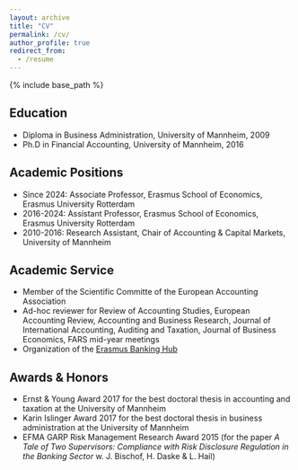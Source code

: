 ```yaml
---
layout: archive
title: "CV"
permalink: /cv/
author_profile: true
redirect_from:
  - /resume
---
```


{% include base_path %}

## Education

* Diploma in Business Administration, University of Mannheim, 2009
* Ph.D in Financial Accounting, University of Mannheim, 2016 

## Academic Positions

* Since 2024: Associate Professor, Erasmus School of Economics, Erasmus University Rotterdam
* 2016-2024: Assistant Professor, Erasmus School of Economics, Erasmus University Rotterdam
* 2010-2016: Research Assistant, Chair of Accounting & Capital Markets, University of Mannheim

## Academic Service

* Member of the Scientific Committe of the European Accounting Association
* Ad-hoc reviewer for Review of Accounting Studies, European Accounting Review, Accounting and Business Research, Journal of International Accounting, Auditing and Taxation, Journal of Business Economics, FARS mid-year meetings
* Organization of the [Erasmus Banking Hub](https://www.erim.eur.nl/banking/)

## Awards & Honors

* Ernst & Young Award 2017 for the best doctoral thesis in accounting and taxation at the University of Mannheim
* Karin Islinger Award 2017 for the best doctoral thesis in business administration at the University of Mannheim
* EFMA GARP Risk Management Research Award 2015 (for the paper _A Tale of Two Supervisors: Compliance with Risk Disclosure Regulation in the Banking Sector_ w. J. Bischof, H. Daske & L. Hail)

